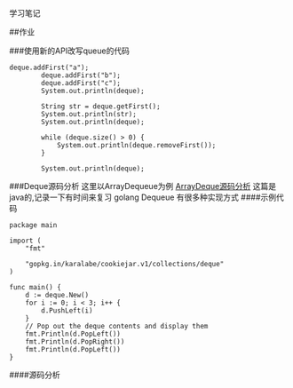 学习笔记

##作业

###使用新的API改写queue的代码
```
deque.addFirst("a");
        deque.addFirst("b");
        deque.addFirst("c");
        System.out.println(deque);

        String str = deque.getFirst();
        System.out.println(str);
        System.out.println(deque);

        while (deque.size() > 0) {
            System.out.println(deque.removeFirst());
        }

        System.out.println(deque);
```
###Deque源码分析
这里以ArrayDequeue为例
[ArrayDeque源码分析](https://juejin.im/post/6844903833303253006)
这篇是java的,记录一下有时间来复习
golang Dequeue 有很多种实现方式
####示例代码
```
package main

import (
	"fmt"

	"gopkg.in/karalabe/cookiejar.v1/collections/deque"
)

func main() {
	d := deque.New()
	for i := 0; i < 3; i++ {
		d.PushLeft(i)
	}
	// Pop out the deque contents and display them
	fmt.Println(d.PopLeft())
	fmt.Println(d.PopRight())
	fmt.Println(d.PopLeft())
}
```
####源码分析

